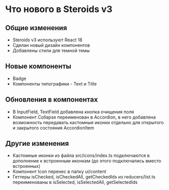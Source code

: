 # Что нового в Steroids v3

## Общие изменения

- Steroids v3 используют React 18
- Сделан новый дизайн компонентов
- Добавлены стили для темной темы

## Новые компоненты

- Badge
- Компоненты типографики - Text и Title

## Обновления в компонентах

- В InputField, TextField добавлена кнопка очищения поля
- Компонент Collapse переименован в Accordion, в него добавлена возможность передавать кастомные иконки отдельно для открытого и закрытого состояния AccordionItem

## Другие изменения

- Кастомные иконки из файла src/icons/index.ts подключаются в дополнение к встроенным иконкам (до этого подключались вместо встроенных)
- Компонент Icon перенес в папку ui/content
- Геттеры isChecked, isCheckedAll, getCheckedIds из reducers/list.ts переименованы в isSelected, isSelectedAll, getSelectedIds